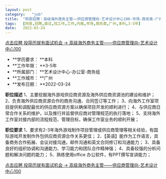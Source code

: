 ```yaml
---
layout:	post
category:	"job"
title:	"网易招聘：高级海外商务主管——供应商管理向-艺术设计中心100-市场-商务类-广州本科3-5年"
tags:	[网易,招聘,面试,找工作,工作,内推,市场,商务类,广州,本科,3-5年]
date:	2022-03-24
---
```


[点击应聘 投简历就有面试机会 -> 高级海外商务主管——供应商管理向-艺术设计中心100](http://mobile.bole.netease.com/bole/boleDetail?id=39003&employeeId=346f03c3cda5f04c&key=all)



- **学历要求： **本科
- **工作年限： **3-5年
- **所属部门： **艺术设计中心-办公室-商务组
- **工作城市： **广州
- **发布日期： **2022-03-24



**职位描述**
1、主要挖掘海外游戏供应商资源及海外供应商资源池的建设和维护； 
2、负责海外供应商资源合作的商务沟通、合同签订等工作； 
3、向海外工作室项目提供和调配最优的供应商资源方案以确保项目开发的顺利进行； 
4、与供应商日常合作关系的维护，以及推行并监督供应商对管理规范的执行落地； 
5、支持海外工作室对接内部的流程规范、管理目标，确保工作室业务的顺利开展；



**职位要求**
1、要求有2-3年海外游戏制作项目管理或供应商管理等相关经验，有国际游戏开发制作外包供应商资源合作关系更佳；
2、【英语】能作为工作语言，具备商务合作拓展、会议对接沟通，邮件沟通和英文合同修订和沟通能力； 
3、具备良好的组织协调和沟通能力、学习能力和团队合作精神强；
4、具备较强的分析问题和解决问题的能力； 
5、熟练使用office 办公软件，有PPT撰写宣讲能力；



[点击应聘 投简历就有面试机会 -> 高级海外商务主管——供应商管理向-艺术设计中心100](http://mobile.bole.netease.com/bole/boleDetail?id=39003&employeeId=346f03c3cda5f04c&key=all)